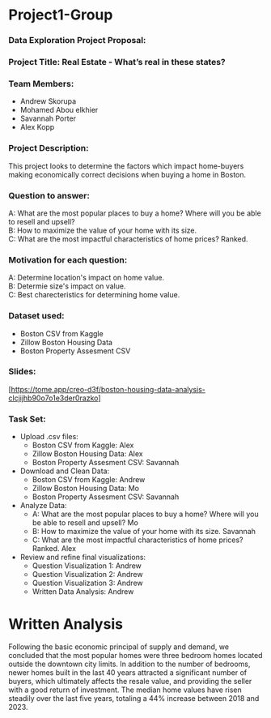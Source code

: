 # Project1-Group
### Data Exploration Project Proposal:

### Project Title: Real Estate - What’s real in these states?

### Team Members:
* Andrew Skorupa
* Mohamed Abou elkhier
* Savannah Porter
* Alex Kopp

### Project Description:
This project looks to determine the factors which impact home-buyers making economically correct decisions when buying a home in Boston.

### Question to answer:
A: What are the most popular places to buy a home? Where will you be able to resell and upsell? <br>
B: How to maximize the value of your home with its size. <br>
C: What are the most impactful characteristics of home prices? Ranked. <br>

### Motivation for each question:
A: Determine location's impact on home value. <br>
B: Determie size's impact on value. <br>
C: Best charecteristics for determining home value. <br>

### Dataset used:
* Boston CSV from Kaggle
* Zillow Boston Housing Data
* Boston Property Assesment CSV

### Slides: 
[https://tome.app/creo-d3f/boston-housing-data-analysis-clcjijhb90o7o1e3der0razko]

### Task Set:
* Upload .csv files: 
    * Boston CSV from Kaggle: Alex
    * Zillow Boston Housing Data: Alex
    * Boston Property Assesment CSV: Savannah
* Download and Clean Data: 
    * Boston CSV from Kaggle: Andrew
    * Zillow Boston Housing Data: Mo
    * Boston Property Assesment CSV: Savannah
* Analyze Data: 
    * A: What are the most popular places to buy a home? Where will you be able to resell and upsell? Mo
    * B: How to maximize the value of your home with its size. Savannah
    * C: What are the most impactful characteristics of home prices? Ranked. Alex
* Review and refine final visualizations: 
    * Question Visualization 1: Andrew
    * Question Visualization 2: Andrew
    * Question Visualization 3: Andrew
    * Written Data Analysis: Andrew


# Written Analysis

Following the basic economic principal of supply and demand, we concluded that the most popular homes were three bedroom homes located outside the downtown city limits. In addition to the number of bedrooms, newer homes built in the last 40 years attracted a significant number of buyers, which ultimately affects the resale value, and providing the seller with a good return of investment. The median home values have risen steadily over the last five years, totaling a 44% increase between 2018 and 2023.
